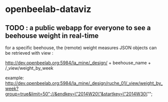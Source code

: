 # openbeelab-dataviz

## TODO : a public webapp for everyone to see a beehouse weight in real-time

for a specific beehouse, the (remote) weight measures JSON objects can be retrieved with view :

http://dev.openbeelab.org:5984/la_mine/_design/ + beehouse_name + /_view/weight_by_week

example:
http://dev.openbeelab.org:5984/la_mine/_design/ruche_01/_view/weight_by_week?group=true&limit=50";//&endkey=\"2014W20\"&startkey=\"2014W30\"";